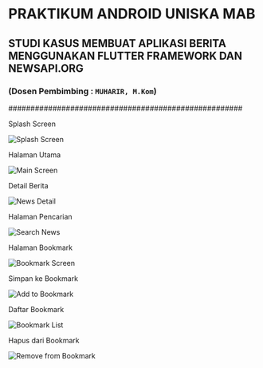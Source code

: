 # PRAKTIKUM ANDROID UNISKA MAB

## STUDI KASUS MEMBUAT APLIKASI BERITA MENGGUNAKAN FLUTTER FRAMEWORK DAN NEWSAPI.ORG

### (Dosen Pembimbing : `MUHARIR, M.Kom`)

#####################################################

Splash Screen

<img
  src="screenshots/splash.jpg"
  alt="Splash Screen"
  style="display: inline-block; margin: 0 auto; max-width: 300px">

Halaman Utama

<img
  src="screenshots/main.jpg"
  alt="Main Screen"
  style="display: inline-block; margin: 0 auto; max-width: 300px">

Detail Berita

<img
  src="screenshots/detail.jpg"
  alt="News Detail"
  style="display: inline-block; margin: 0 auto; max-width: 300px">

Halaman Pencarian

<img
  src="screenshots/search.jpg"
  alt="Search News"
  style="display: inline-block; margin: 0 auto; max-width: 300px">

Halaman Bookmark

<img
  src="screenshots/bookmark_empty.jpg"
  alt="Bookmark Screen"
  style="display: inline-block; margin: 0 auto; max-width: 300px">

Simpan ke Bookmark

<img
  src="screenshots/add_to_bookmark.jpg"
  alt="Add to Bookmark"
  style="display: inline-block; margin: 0 auto; max-width: 300px">

Daftar Bookmark

<img
  src="screenshots/bookmark_list.jpg"
  alt="Bookmark List"
  style="display: inline-block; margin: 0 auto; max-width: 300px">

Hapus dari Bookmark

<img
  src="screenshots/remove_from_bookmark.jpg"
  alt="Remove from Bookmark"
  style="display: inline-block; margin: 0 auto; max-width: 300px">
